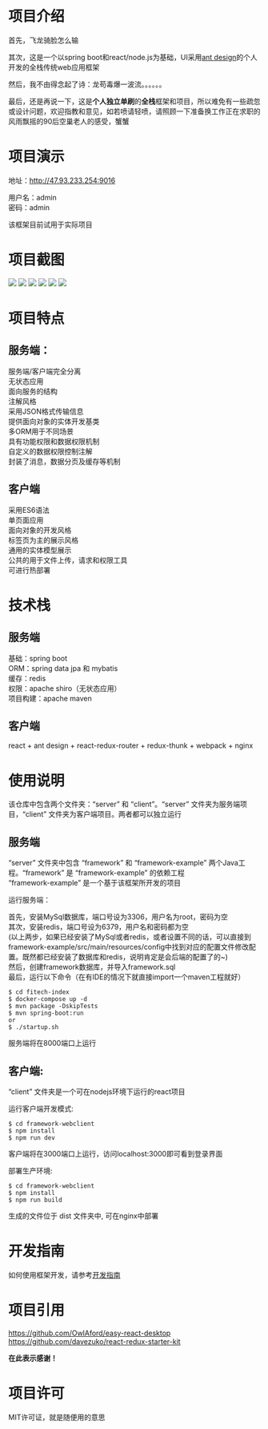 # 项目介绍
首先，飞龙骑脸怎么输      

其次，这是一个以spring boot和react/node.js为基础，UI采用<a href="https://ant.design/index-cn">ant design</a>的个人开发的全栈传统web应用框架

然后，我不由得念起了诗：龙苟毒爆一波流。。。。。。    

最后，还是再说一下，这是**个人独立单刷**的**全栈**框架和项目，所以难免有一些疏忽或设计问题，欢迎指教和意见，如若喷请轻喷，请照顾一下准备换工作正在求职的风雨飘摇的90后空巢老人的感受，蟹蟹              
                  
# 项目演示
地址：http://47.93.233.254:9016

用户名：admin      
密码：admin     

该框架目前试用于实际项目
             
# 项目截图       
<img src="https://github.com/DimitriZhao/screenshots/blob/master/sinosteel/framework0.png" />      
<img src="https://github.com/DimitriZhao/screenshots/blob/master/sinosteel/framework1.png" />  
<img src="https://github.com/DimitriZhao/screenshots/blob/master/sinosteel/framework2.png" />  
<img src="https://github.com/DimitriZhao/screenshots/blob/master/sinosteel/framework3.png" />  
<img src="https://github.com/DimitriZhao/screenshots/blob/master/sinosteel/framework4.png" />       
<img src="https://github.com/DimitriZhao/screenshots/blob/master/sinosteel/framework5.png" />   
                          
# 项目特点
## 服务端：
服务端/客户端完全分离       
无状态应用       
面向服务的结构       
注解风格       
采用JSON格式传输信息         
提供面向对象的实体开发基类        
多ORM用于不同场景     
具有功能权限和数据权限机制        
自定义的数据权限控制注解        
封装了消息，数据分页及缓存等机制          

## 客户端
采用ES6语法   
单页面应用    
面向对象的开发风格      
标签页为主的展示风格    
通用的实体模型展示      
公共的用于文件上传，请求和权限工具             
可进行热部署          

# 技术栈
## 服务端   
基础：spring boot    
ORM：spring data jpa 和 mybatis        
缓存：redis      
权限：apache shiro（无状态应用）    
项目构建：apache maven      

## 客户端
react + ant design + react-redux-router + redux-thunk + webpack + nginx

# 使用说明
该仓库中包含两个文件夹：“server” 和 “client”。“server” 文件夹为服务端项目，“client” 文件夹为客户端项目。两者都可以独立运行

## 服务端
“server” 文件夹中包含 “framework” 和 “framework-example” 两个Java工程。“framework” 是 “framework-example” 的依赖工程  
“framework-example” 是一个基于该框架所开发的项目 

运行服务端：

首先，安装MySql数据库，端口号设为3306，用户名为root，密码为空     
其次，安装redis，端口号设为6379，用户名和密码都为空         
(以上两步，如果已经安装了MySql或者redis，或者设置不同的话，可以直接到framework-example/src/main/resources/config中找到对应的配置文件修改配置。既然都已经安装了数据库和redis，说明肯定是会后端的配置了的~)                  
然后，创建framework数据库，并导入framework.sql         
最后，运行以下命令（在有IDE的情况下就直接import一个maven工程就好）      
                     
```             
$ cd fitech-index 
$ docker-compose up -d              
$ mvn package -DskipTests        
$ mvn spring-boot:run
or
$ ./startup.sh      
```               

服务端将在8000端口上运行             
                   
## 客户端:
“client” 文件夹是一个可在nodejs环境下运行的react项目 

运行客户端开发模式:  

```            
$ cd framework-webclient
$ npm install             
$ npm run dev            
```           
               
客户端将在3000端口上运行，访问localhost:3000即可看到登录界面                  
                
部署生产环境:  

```                  
$ cd framework-webclient                 
$ npm install                     
$ npm run build         
```                       

生成的文件位于 dist 文件夹中, 可在nginx中部署                  

# 开发指南
如何使用框架开发，请参考<a href="https://github.com/DimitriZhao/sinosteel/blob/master/README-Dev_Guide.md">开发指南</a>

# 项目引用                 
https://github.com/OwlAford/easy-react-desktop                          
https://github.com/davezuko/react-redux-starter-kit                

**在此表示感谢！**        

# 项目许可
MIT许可证，就是随便用的意思             